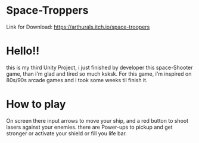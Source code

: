 # Space-Troppers
Link for Download: https://arthurals.itch.io/space-troopers

# Hello!!

this is my third Unity Project, i just finished by developer this space-Shooter game, than i'm glad and tired so much ksksk.
For this game, i'm inspired on 80s/90s arcade games and i took some weeks til finish it.

# How to play

On screen there input arrows to move your ship, and a red button to shoot lasers against your enemies.
there are Power-ups to pickup and get stronger or activate your shield or fill you life bar.
